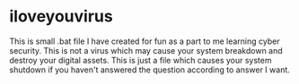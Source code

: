 # iloveyouvirus
This is small .bat file I have created for fun as a part to me learning cyber security.
This is not a virus which may cause your system breakdown and destroy your digital assets.
This is just a file which causes your system shutdown if you haven't answered the question according to answer I want.
